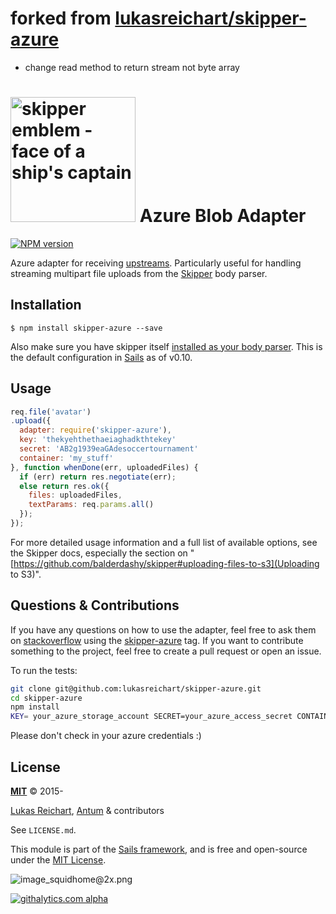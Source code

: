 # forked from [lukasreichart/skipper-azure](https://github.com/lukasreichart/skipper-azure)
* change read method to return stream not byte array

# [<img title="skipper-azure - Azure Storage adapter for Skipper" src="http://i.imgur.com/P6gptnI.png" width="200px" alt="skipper emblem - face of a ship's captain"/>](https://github.com/lukasreichart/skipper-azure) Azure Blob Adapter

[![NPM version](https://badge.fury.io/js/skipper-azure.png)](http://badge.fury.io/js/skipper-azure) &nbsp; &nbsp;


Azure adapter for receiving [upstreams](https://github.com/balderdashy/skipper#what-are-upstreams). Particularly useful for handling streaming multipart file uploads from the [Skipper](https://github.com/balderdashy/skipper) body parser.

## Installation

```
$ npm install skipper-azure --save
```

Also make sure you have skipper itself [installed as your body parser](http://beta.sailsjs.org/#/documentation/concepts/Middleware?q=adding-or-overriding-http-middleware).  This is the default configuration in [Sails](https://github.com/balderdashy/sails) as of v0.10.


## Usage

```javascript
req.file('avatar')
.upload({
  adapter: require('skipper-azure'),
  key: 'thekyehthethaeiaghadkthtekey'
  secret: 'AB2g1939eaGAdesoccertournament'
  container: 'my_stuff'
}, function whenDone(err, uploadedFiles) {
  if (err) return res.negotiate(err);
  else return res.ok({
    files: uploadedFiles,
    textParams: req.params.all()
  });
});
```

For more detailed usage information and a full list of available options, see the Skipper docs, especially the section on "[https://github.com/balderdashy/skipper#uploading-files-to-s3](Uploading to S3)".

## Questions & Contributions

If you have any questions on how to use the adapter, feel free to ask them on [stackoverflow](http://stackoverflow.com) using the [skipper-azure](http://stackoverflow.com/questions/tagged/skipper-azure) tag.
If you want to contribute something to the project, feel free to create a pull request or open an issue.

To run the tests:

```sh
git clone git@github.com:lukasreichart/skipper-azure.git
cd skipper-azure
npm install
KEY= your_azure_storage_account SECRET=your_azure_access_secret CONTAINER=your_azure_bucket npm test
```

Please don't check in your azure credentials :)

## License

**[MIT](./LICENSE)**
&copy; 2015-

[Lukas Reichart](http://antum.ch), [Antum](http://antum.ch) & contributors

See `LICENSE.md`.

This module is part of the [Sails framework](http://sailsjs.org), and is free and open-source under the [MIT License](http://sails.mit-license.org/).


![image_squidhome@2x.png](http://i.imgur.com/RIvu9.png)


[![githalytics.com alpha](https://cruel-carlota.pagodabox.com/a22d3919de208c90c898986619efaa85 "githalytics.com")](http://githalytics.com/balderdashy/skipper-s3)
